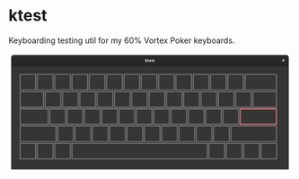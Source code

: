 # ktest

Keyboarding testing util for my 60% Vortex Poker keyboards.

![screenshot](./screenshot.png)
